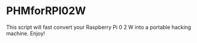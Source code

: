 # PHMforRPI02W
This script will fast convert your Raspberry Pi 0 2 W into a portable hacking machine. Enjoy!
